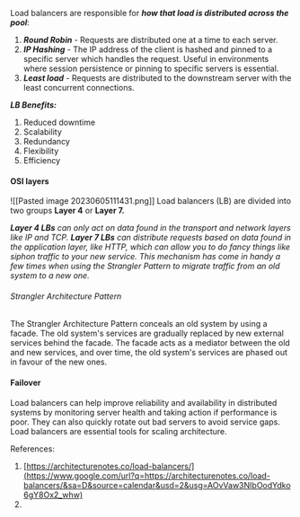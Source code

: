 
Load balancers are responsible for ***how that load is distributed across the pool***:
1. ***Round Robin*** - Requests are distributed one at a time to each server.
2. ***IP Hashing*** - The IP address of the client is hashed and pinned to a specific server which handles the request. Useful in environments where session persistence or pinning to specific servers is essential.
3. ***Least load*** - Requests are distributed to the downstream server with the least concurrent connections.

***LB Benefits:***
1. Reduced downtime
2. Scalability
3. Redundancy
4. Flexibility
5. Efficiency


#### OSI layers
![[Pasted image 20230605111431.png]]
Load balancers (LB) are divided into two groups **Layer 4** or **Layer 7.** 

***Layer 4 LBs*** *can only act on data found in the transport and network layers like IP and TCP.* 
***Layer 7 LBs*** *can distribute requests based on data found in the application layer, like HTTP, which can allow you to do fancy things like siphon traffic to your new service. This mechanism has come in handy a few times when using the Strangler Pattern to migrate traffic from an old system to a new one.*

###### Strangler Architecture Pattern

The Strangler Architecture Pattern conceals an old system by using a facade. The old system's services are gradually replaced by new external services behind the facade. The facade acts as a mediator between the old and new services, and over time, the old system's services are phased out in favour of the new ones.

#### Failover

Load balancers can help improve reliability and availability in distributed systems by monitoring server health and taking action if performance is poor. They can also quickly rotate out bad servers to avoid service gaps. Load balancers are essential tools for scaling architecture.


References:
1. [https://architecturenotes.co/load-balancers/](https://www.google.com/url?q=https://architecturenotes.co/load-balancers/&sa=D&source=calendar&usd=2&usg=AOvVaw3NIbOodYdko6gY8Ox2_whw) 
2. 